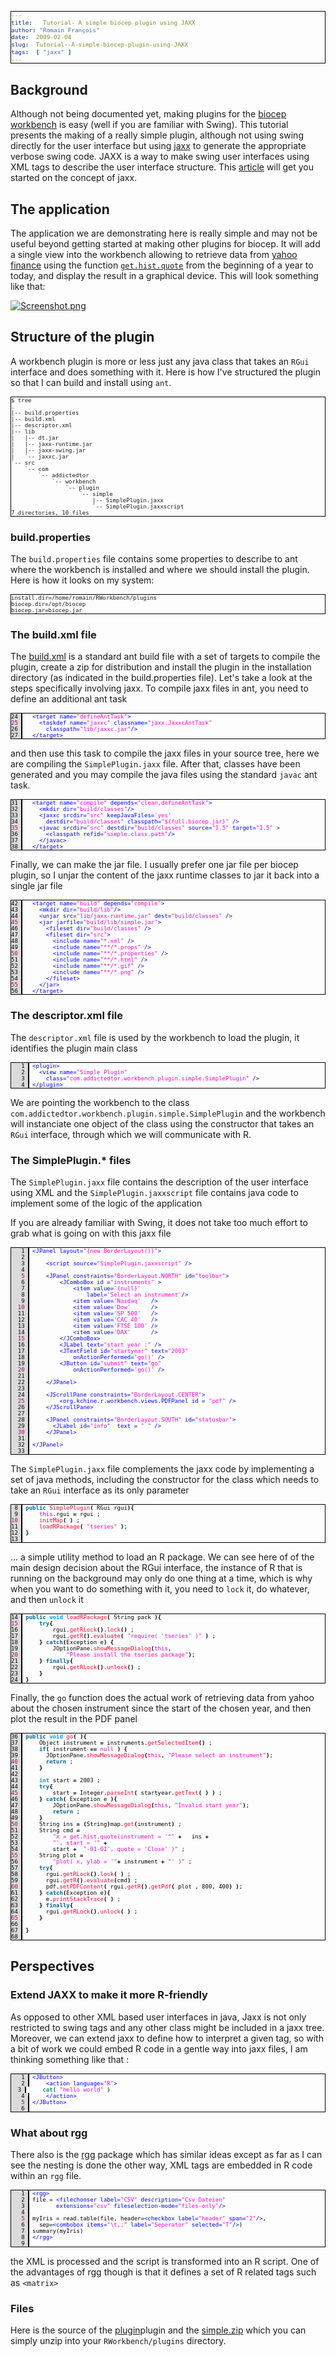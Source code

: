 ```yaml
---
title:   Tutorial- A simple biocep plugin using JAXX
author: "Romain François"
date:  2009-02-04
slug:  Tutorial--A-simple-biocep-plugin-using-JAXX
tags:  [ "jaxx" ]
---
```

<div class="post-content">
<style type="text/css">
pre{
  border: 1px solid black ;
  font-size: x-small !important ;
}
</style>
<h2>Background</h2>

<p>Although not being documented yet, making plugins for the <a href="http://biocep-distrib.r-forge.r-project.org/">biocep workbench</a> is easy (well if you are familiar with Swing). This tutorial presents the making of a really simple plugin, although not using swing directly for the user interface but using <a href="http://www.jaxxframework.org/wiki/Main_Page">jaxx</a> to generate the appropriate verbose swing code. JAXX is a way to make swing user interfaces using XML tags to describe the user interface structure. This <a href="http://today.java.net/pub/a/today/2006/03/30/introducing-jaxx.html">article</a> will get you started on the concept of jaxx. </p>

<h2>The application</h2>

<p>The application we are demonstrating here is really simple and may not be useful beyond getting started at making other plugins for biocep. It will add a single view into the workbench allowing to retrieve data from <a href="http://finance.yahoo.com/">yahoo finance</a> using the function <a href="http://finzi.psych.upenn.edu/R/library/tseries/html/get.hist.quote.html"><code>get.hist.quote</code></a> from the beginning of a year to today, and display the result in a graphical device. This will look something like that: </p>

<a href="/public/posts/workbenchplugin/Screenshot.png">
<img src="/public/posts/workbenchplugin/Screenshot_m.jpg" alt="Screenshot.png" style="margin: 0 auto; display: block;" title="Screenshot.png, fév. 2009"></a>

<h2>Structure of the plugin</h2>

<p>A workbench plugin is more or less just any java class that takes an <code>RGui</code> interface and does something with it. Here is how I've structured the plugin so that I can build and install using <code>ant</code>. 
                      
</p>
<pre>
$ tree
.
|-- build.properties
|-- build.xml
|-- descriptor.xml
|-- lib
|   |-- dt.jar
|   |-- jaxx-runtime.jar
|   |-- jaxx-swing.jar
|   `-- jaxxc.jar
`-- src
    `-- com
        `-- addictedtor
            `-- workbench
                `-- plugin
                    `-- simple
                        |-- SimplePlugin.jaxx
                        `-- SimplePlugin.jaxxscript
7 directories, 10 files
</pre>

<h3>build.properties</h3>

<p>The <code>build.properties</code> file contains some properties to describe to ant where the workbench is installed and where we should install the plugin. Here is how it looks on my system: </p>

<pre>
install.dir=/home/romain/RWorkbench/plugins
biocep.dir=/opt/biocep
biocep.jar=biocep.jar
</pre>

<h3>The build.xml file</h3>

<p>The <a href="/public/posts/workbenchplugin/build.xml">build.xml</a> 
is a standard ant build file with a set of targets to compile the plugin, 
create a zip for distribution and install the plugin in the installation directory 
(as indicated in the build.properties file). Let's take a look at the 
steps specifically involving jaxx. To compile jaxx files in ant, you need
to define an additional ant task </p>

<pre style="border: solid 1px black ; font-size:small;"><font color="#000000"><span style="background:#dbdbdb; border-right:solid 2px black; margin-right:5px; "><font color="#000000">24 </font></span>  <font color="#0000ff">&lt;</font><font color="#0000ff">target</font><font color="#0000ff"> </font><font color="#0000ff">name</font><font color="#0000ff">=</font><font color="#ff00cc">"</font><font color="#ff00cc">defineAntTask</font><font color="#ff00cc">"</font><font color="#0000ff">&gt;</font>
<span style="background:#dbdbdb; border-right:solid 2px black; margin-right:5px; "><font color="#990066">25 </font></span>    <font color="#0000ff">&lt;</font><font color="#0000ff">taskdef</font><font color="#0000ff"> </font><font color="#0000ff">name</font><font color="#0000ff">=</font><font color="#ff00cc">"</font><font color="#ff00cc">jaxxc</font><font color="#ff00cc">"</font><font color="#0000ff"> </font><font color="#0000ff">classname</font><font color="#0000ff">=</font><font color="#ff00cc">"</font><font color="#ff00cc">jaxx.JaxxcAntTask</font><font color="#ff00cc">"</font><font color="#0000ff"> </font>
<span style="background:#dbdbdb; border-right:solid 2px black; margin-right:5px; "><font color="#000000">26 </font></span><font color="#0000ff">  </font><font color="#0000ff">  </font><font color="#0000ff">  </font><font color="#0000ff">classpath</font><font color="#0000ff">=</font><font color="#ff00cc">"</font><font color="#ff00cc">lib/jaxxc.jar</font><font color="#ff00cc">"</font><font color="#0000ff">/</font><font color="#0000ff">&gt;</font>
<span style="background:#dbdbdb; border-right:solid 2px black; margin-right:5px; "><font color="#000000">27 </font></span>  <font color="#0000ff">&lt;</font><font color="#0000ff">/</font><font color="#0000ff">target</font><font color="#0000ff">&gt;</font>
</font></pre>

<p>and then use this task to compile the jaxx files in your source tree, here we are 
compiling the <code>SimplePlugin.jaxx</code> file. After that, classes 
have been generated and you may compile the java files 
using the standard <code>javac</code> ant task.</p>

<pre style="border: solid 1px black ; font-size:small;"><font color="#000000"><span style="background:#dbdbdb; border-right:solid 2px black; margin-right:5px; "><font color="#000000">31 </font></span>  <font color="#0000ff">&lt;</font><font color="#0000ff">target</font><font color="#0000ff"> </font><font color="#0000ff">name</font><font color="#0000ff">=</font><font color="#ff00cc">"</font><font color="#ff00cc">compile</font><font color="#ff00cc">"</font><font color="#0000ff"> </font><font color="#0000ff">depends</font><font color="#0000ff">=</font><font color="#ff00cc">"</font><font color="#ff00cc">clean,defineAntTask</font><font color="#ff00cc">"</font><font color="#0000ff">&gt;</font>
<span style="background:#dbdbdb; border-right:solid 2px black; margin-right:5px; "><font color="#000000">32 </font></span>    <font color="#0000ff">&lt;</font><font color="#0000ff">mkdir</font><font color="#0000ff"> </font><font color="#0000ff">dir</font><font color="#0000ff">=</font><font color="#ff00cc">"</font><font color="#ff00cc">build/classes</font><font color="#ff00cc">"</font><font color="#0000ff">/</font><font color="#0000ff">&gt;</font>
<span style="background:#dbdbdb; border-right:solid 2px black; margin-right:5px; "><font color="#000000">33 </font></span>    <font color="#0000ff">&lt;</font><font color="#0000ff">jaxxc</font><font color="#0000ff"> </font><font color="#0000ff">srcdir</font><font color="#0000ff">=</font><font color="#ff00cc">"</font><font color="#ff00cc">src</font><font color="#ff00cc">"</font><font color="#0000ff"> </font><font color="#0000ff">keepJavaFiles</font><font color="#0000ff">=</font><font color="#ff00cc">'</font><font color="#ff00cc">yes</font><font color="#ff00cc">'</font><font color="#0000ff"> </font>
<span style="background:#dbdbdb; border-right:solid 2px black; margin-right:5px; "><font color="#000000">34 </font></span><font color="#0000ff">  </font><font color="#0000ff">  </font><font color="#0000ff">  </font><font color="#0000ff">destdir</font><font color="#0000ff">=</font><font color="#ff00cc">"</font><font color="#ff00cc">build/classes</font><font color="#ff00cc">"</font><font color="#0000ff"> </font><font color="#0000ff">classpath</font><font color="#0000ff">=</font><font color="#ff00cc">"</font><font color="#ff00cc">${full.biocep.jar}</font><font color="#ff00cc">"</font><font color="#0000ff"> </font><font color="#0000ff">/</font><font color="#0000ff">&gt;</font>
<span style="background:#dbdbdb; border-right:solid 2px black; margin-right:5px; "><font color="#990066">35 </font></span>    <font color="#0000ff">&lt;</font><font color="#0000ff">javac</font><font color="#0000ff"> </font><font color="#0000ff">srcdir</font><font color="#0000ff">=</font><font color="#ff00cc">"</font><font color="#ff00cc">src</font><font color="#ff00cc">"</font><font color="#0000ff"> </font><font color="#0000ff">destdir</font><font color="#0000ff">=</font><font color="#ff00cc">"</font><font color="#ff00cc">build/classes</font><font color="#ff00cc">"</font><font color="#0000ff"> </font><font color="#0000ff">source</font><font color="#0000ff">=</font><font color="#ff00cc">"</font><font color="#ff00cc">1.5</font><font color="#ff00cc">"</font><font color="#0000ff"> </font><font color="#0000ff">target</font><font color="#0000ff">=</font><font color="#ff00cc">"</font><font color="#ff00cc">1.5</font><font color="#ff00cc">"</font><font color="#0000ff"> </font><font color="#0000ff">&gt;</font> 
<span style="background:#dbdbdb; border-right:solid 2px black; margin-right:5px; "><font color="#000000">36 </font></span>      <font color="#0000ff">&lt;</font><font color="#0000ff">classpath</font><font color="#0000ff"> </font><font color="#0000ff">refid</font><font color="#0000ff">=</font><font color="#ff00cc">"</font><font color="#ff00cc">simple.class.path</font><font color="#ff00cc">"</font><font color="#0000ff">/</font><font color="#0000ff">&gt;</font>
<span style="background:#dbdbdb; border-right:solid 2px black; margin-right:5px; "><font color="#000000">37 </font></span>    <font color="#0000ff">&lt;</font><font color="#0000ff">/</font><font color="#0000ff">javac</font><font color="#0000ff">&gt;</font>
<span style="background:#dbdbdb; border-right:solid 2px black; margin-right:5px; "><font color="#000000">38 </font></span>  <font color="#0000ff">&lt;</font><font color="#0000ff">/</font><font color="#0000ff">target</font><font color="#0000ff">&gt;</font>
</font></pre>

<p>Finally, we can make the jar file. I usually prefer 
one jar file per biocep plugin, so I unjar 
the content of the jaxx runtime classes to jar it 
back into a single jar file</p>

<pre style="border: solid 1px black ; font-size:small;"><font color="#000000"><span style="background:#dbdbdb; border-right:solid 2px black; margin-right:5px; "><font color="#000000">42 </font></span>  <font color="#0000ff">&lt;</font><font color="#0000ff">target</font><font color="#0000ff"> </font><font color="#0000ff">name</font><font color="#0000ff">=</font><font color="#ff00cc">"</font><font color="#ff00cc">build</font><font color="#ff00cc">"</font><font color="#0000ff"> </font><font color="#0000ff">depends</font><font color="#0000ff">=</font><font color="#ff00cc">"</font><font color="#ff00cc">compile</font><font color="#ff00cc">"</font><font color="#0000ff">&gt;</font>
<span style="background:#dbdbdb; border-right:solid 2px black; margin-right:5px; "><font color="#000000">43 </font></span>    <font color="#0000ff">&lt;</font><font color="#0000ff">mkdir</font><font color="#0000ff"> </font><font color="#0000ff">dir</font><font color="#0000ff">=</font><font color="#ff00cc">"</font><font color="#ff00cc">build/lib</font><font color="#ff00cc">"</font><font color="#0000ff">/</font><font color="#0000ff">&gt;</font>
<span style="background:#dbdbdb; border-right:solid 2px black; margin-right:5px; "><font color="#000000">44 </font></span>    <font color="#0000ff">&lt;</font><font color="#0000ff">unjar</font><font color="#0000ff"> </font><font color="#0000ff">src</font><font color="#0000ff">=</font><font color="#ff00cc">"</font><font color="#ff00cc">lib/jaxx-runtime.jar</font><font color="#ff00cc">"</font><font color="#0000ff"> </font><font color="#0000ff">dest</font><font color="#0000ff">=</font><font color="#ff00cc">"</font><font color="#ff00cc">build/classes</font><font color="#ff00cc">"</font><font color="#0000ff"> </font><font color="#0000ff">/</font><font color="#0000ff">&gt;</font>
<span style="background:#dbdbdb; border-right:solid 2px black; margin-right:5px; "><font color="#990066">45 </font></span>    <font color="#0000ff">&lt;</font><font color="#0000ff">jar</font><font color="#0000ff"> </font><font color="#0000ff">jarfile</font><font color="#0000ff">=</font><font color="#ff00cc">"</font><font color="#ff00cc">build/lib/simple.jar</font><font color="#ff00cc">"</font><font color="#0000ff">&gt;</font>
<span style="background:#dbdbdb; border-right:solid 2px black; margin-right:5px; "><font color="#000000">46 </font></span>      <font color="#0000ff">&lt;</font><font color="#0000ff">fileset</font><font color="#0000ff"> </font><font color="#0000ff">dir</font><font color="#0000ff">=</font><font color="#ff00cc">"</font><font color="#ff00cc">build/classes</font><font color="#ff00cc">"</font><font color="#0000ff"> </font><font color="#0000ff">/</font><font color="#0000ff">&gt;</font>
<span style="background:#dbdbdb; border-right:solid 2px black; margin-right:5px; "><font color="#000000">47 </font></span>      <font color="#0000ff">&lt;</font><font color="#0000ff">fileset</font><font color="#0000ff"> </font><font color="#0000ff">dir</font><font color="#0000ff">=</font><font color="#ff00cc">"</font><font color="#ff00cc">src</font><font color="#ff00cc">"</font><font color="#0000ff">&gt;</font>
<span style="background:#dbdbdb; border-right:solid 2px black; margin-right:5px; "><font color="#000000">48 </font></span>        <font color="#0000ff">&lt;</font><font color="#0000ff">include</font><font color="#0000ff"> </font><font color="#0000ff">name</font><font color="#0000ff">=</font><font color="#ff00cc">"</font><font color="#ff00cc">*.xml</font><font color="#ff00cc">"</font><font color="#0000ff"> </font><font color="#0000ff">/</font><font color="#0000ff">&gt;</font>
<span style="background:#dbdbdb; border-right:solid 2px black; margin-right:5px; "><font color="#000000">49 </font></span>        <font color="#0000ff">&lt;</font><font color="#0000ff">include</font><font color="#0000ff"> </font><font color="#0000ff">name</font><font color="#0000ff">=</font><font color="#ff00cc">"</font><font color="#ff00cc">**/*.props</font><font color="#ff00cc">"</font><font color="#0000ff"> </font><font color="#0000ff">/</font><font color="#0000ff">&gt;</font>
<span style="background:#dbdbdb; border-right:solid 2px black; margin-right:5px; "><font color="#990066">50 </font></span>        <font color="#0000ff">&lt;</font><font color="#0000ff">include</font><font color="#0000ff"> </font><font color="#0000ff">name</font><font color="#0000ff">=</font><font color="#ff00cc">"</font><font color="#ff00cc">**/*.properties</font><font color="#ff00cc">"</font><font color="#0000ff"> </font><font color="#0000ff">/</font><font color="#0000ff">&gt;</font>
<span style="background:#dbdbdb; border-right:solid 2px black; margin-right:5px; "><font color="#000000">51 </font></span>        <font color="#0000ff">&lt;</font><font color="#0000ff">include</font><font color="#0000ff"> </font><font color="#0000ff">name</font><font color="#0000ff">=</font><font color="#ff00cc">"</font><font color="#ff00cc">**/*.html</font><font color="#ff00cc">"</font><font color="#0000ff"> </font><font color="#0000ff">/</font><font color="#0000ff">&gt;</font>
<span style="background:#dbdbdb; border-right:solid 2px black; margin-right:5px; "><font color="#000000">52 </font></span>        <font color="#0000ff">&lt;</font><font color="#0000ff">include</font><font color="#0000ff"> </font><font color="#0000ff">name</font><font color="#0000ff">=</font><font color="#ff00cc">"</font><font color="#ff00cc">**/*.gif</font><font color="#ff00cc">"</font><font color="#0000ff"> </font><font color="#0000ff">/</font><font color="#0000ff">&gt;</font>
<span style="background:#dbdbdb; border-right:solid 2px black; margin-right:5px; "><font color="#000000">53 </font></span>        <font color="#0000ff">&lt;</font><font color="#0000ff">include</font><font color="#0000ff"> </font><font color="#0000ff">name</font><font color="#0000ff">=</font><font color="#ff00cc">"</font><font color="#ff00cc">**/*.png</font><font color="#ff00cc">"</font><font color="#0000ff"> </font><font color="#0000ff">/</font><font color="#0000ff">&gt;</font>
<span style="background:#dbdbdb; border-right:solid 2px black; margin-right:5px; "><font color="#000000">54 </font></span>      <font color="#0000ff">&lt;</font><font color="#0000ff">/</font><font color="#0000ff">fileset</font><font color="#0000ff">&gt;</font>
<span style="background:#dbdbdb; border-right:solid 2px black; margin-right:5px; "><font color="#990066">55 </font></span>    <font color="#0000ff">&lt;</font><font color="#0000ff">/</font><font color="#0000ff">jar</font><font color="#0000ff">&gt;</font>  
<span style="background:#dbdbdb; border-right:solid 2px black; margin-right:5px; "><font color="#000000">56 </font></span>  <font color="#0000ff">&lt;</font><font color="#0000ff">/</font><font color="#0000ff">target</font><font color="#0000ff">&gt;</font>
</font></pre>

<h3>The descriptor.xml file</h3>

<p>The <code>descriptor.xml</code> file is used by the 
workbench to load the plugin, it identifies the 
plugin main class</p>

<pre style="border: solid 1px black ; font-size:small;"><font color="#000000"><span style="background:#dbdbdb; border-right:solid 2px black; margin-right:5px; "><font color="#000000">   1 </font></span><font color="#0000ff">&lt;</font><font color="#0000ff">plugin</font><font color="#0000ff">&gt;</font>  
<span style="background:#dbdbdb; border-right:solid 2px black; margin-right:5px; "><font color="#000000">   2 </font></span>  <font color="#0000ff">&lt;</font><font color="#0000ff">view</font><font color="#0000ff"> </font><font color="#0000ff">name</font><font color="#0000ff">=</font><font color="#ff00cc">"</font><font color="#ff00cc">Simple</font><font color="#ff00cc"> </font><font color="#ff00cc">Plugin</font><font color="#ff00cc">"</font><font color="#0000ff"> </font>
<span style="background:#dbdbdb; border-right:solid 2px black; margin-right:5px; "><font color="#000000">   3 </font></span><font color="#0000ff">  </font><font color="#0000ff">  </font><font color="#0000ff">class</font><font color="#0000ff">=</font><font color="#ff00cc">"</font><font color="#ff00cc">com.addictedtor.workbench.plugin.simple.SimplePlugin</font><font color="#ff00cc">"</font><font color="#0000ff"> </font><font color="#0000ff">/</font><font color="#0000ff">&gt;</font>
<span style="background:#dbdbdb; border-right:solid 2px black; margin-right:5px; "><font color="#000000">   4 </font></span><font color="#0000ff">&lt;</font><font color="#0000ff">/</font><font color="#0000ff">plugin</font><font color="#0000ff">&gt;</font>
</font></pre>

<p>We are pointing the workbench to the class <code>com.addictedtor.workbench.plugin.simple.SimplePlugin</code>
and the workbench will instanciate one object of the 
class using the constructor that takes an <code>RGui</code>
interface, through which we will communicate with R.</p>

<h3>The SimplePlugin.* files</h3>

<p>The <code>SimplePlugin.jaxx</code> file contains the description
of the user interface using XML and the <code>SimplePlugin.jaxxscript</code> 
file contains java code to implement some of the logic of 
the application</p>

<p>If you are already familiar with Swing, it does not 
take too much effort to grab what is going on with this jaxx file</p>

<pre style="border: solid 1px black ; font-size:small;"><font color="#000000"><span style="background:#dbdbdb; border-right:solid 2px black; margin-right:5px; "><font color="#000000">   1 </font></span><font color="#0000ff">&lt;</font><font color="#0000ff">JPanel</font><font color="#0000ff"> </font><font color="#0000ff">layout</font><font color="#0000ff">=</font><font color="#ff00cc">"</font><font color="#ff00cc">{new</font><font color="#ff00cc"> </font><font color="#ff00cc">BorderLayout()}</font><font color="#ff00cc">"</font><font color="#0000ff">&gt;</font>
<span style="background:#dbdbdb; border-right:solid 2px black; margin-right:5px; "><font color="#000000">   2 </font></span>    
<span style="background:#dbdbdb; border-right:solid 2px black; margin-right:5px; "><font color="#000000">   3 </font></span>    <font color="#0000ff">&lt;</font><font color="#0000ff">script</font><font color="#0000ff"> </font><font color="#0000ff">source</font><font color="#0000ff">=</font><font color="#ff00cc">"</font><font color="#ff00cc">SimplePlugin.jaxxscript</font><font color="#ff00cc">"</font><font color="#0000ff"> </font><font color="#0000ff">/</font><font color="#0000ff">&gt;</font>
<span style="background:#dbdbdb; border-right:solid 2px black; margin-right:5px; "><font color="#000000">   4 </font></span>    
<span style="background:#dbdbdb; border-right:solid 2px black; margin-right:5px; "><font color="#990066">   5 </font></span>    <font color="#0000ff">&lt;</font><font color="#0000ff">JPanel</font><font color="#0000ff"> </font><font color="#0000ff">constraints</font><font color="#0000ff">=</font><font color="#ff00cc">"</font><font color="#ff00cc">BorderLayout.NORTH</font><font color="#ff00cc">"</font><font color="#0000ff"> </font><font color="#0000ff">id</font><font color="#0000ff">=</font><font color="#ff00cc">"</font><font color="#ff00cc">toolbar</font><font color="#ff00cc">"</font><font color="#0000ff">&gt;</font>
<span style="background:#dbdbdb; border-right:solid 2px black; margin-right:5px; "><font color="#000000">   6 </font></span>        <font color="#0000ff">&lt;</font><font color="#0000ff">JComboBox</font><font color="#0000ff"> </font><font color="#0000ff">id</font><font color="#0000ff"> </font><font color="#0000ff">=</font><font color="#ff00cc">"</font><font color="#ff00cc">instruments</font><font color="#ff00cc">"</font><font color="#0000ff"> </font><font color="#0000ff">&gt;</font>
<span style="background:#dbdbdb; border-right:solid 2px black; margin-right:5px; "><font color="#000000">   7 </font></span>            <font color="#0000ff">&lt;</font><font color="#0000ff">item</font><font color="#0000ff"> </font><font color="#0000ff">value</font><font color="#0000ff">=</font><font color="#ff00cc">'</font><font color="#ff00cc">{null}</font><font color="#ff00cc">'</font><font color="#0000ff"> </font>
<span style="background:#dbdbdb; border-right:solid 2px black; margin-right:5px; "><font color="#000000">   8 </font></span><font color="#0000ff">    </font><font color="#0000ff">    </font><font color="#0000ff">    </font><font color="#0000ff">    </font><font color="#0000ff">label</font><font color="#0000ff">=</font><font color="#ff00cc">'</font><font color="#ff00cc">Select</font><font color="#ff00cc"> </font><font color="#ff00cc">an</font><font color="#ff00cc"> </font><font color="#ff00cc">instrument</font><font color="#ff00cc">'</font><font color="#0000ff">/</font><font color="#0000ff">&gt;</font>
<span style="background:#dbdbdb; border-right:solid 2px black; margin-right:5px; "><font color="#000000">   9 </font></span>            <font color="#0000ff">&lt;</font><font color="#0000ff">item</font><font color="#0000ff"> </font><font color="#0000ff">value</font><font color="#0000ff">=</font><font color="#ff00cc">'</font><font color="#ff00cc">Nasdaq</font><font color="#ff00cc">'</font><font color="#0000ff"> </font><font color="#0000ff"> </font><font color="#0000ff"> </font><font color="#0000ff">/</font><font color="#0000ff">&gt;</font>
<span style="background:#dbdbdb; border-right:solid 2px black; margin-right:5px; "><font color="#990066">  10 </font></span>            <font color="#0000ff">&lt;</font><font color="#0000ff">item</font><font color="#0000ff"> </font><font color="#0000ff">value</font><font color="#0000ff">=</font><font color="#ff00cc">'</font><font color="#ff00cc">Dow</font><font color="#ff00cc">'</font><font color="#0000ff"> </font><font color="#0000ff"> </font><font color="#0000ff"> </font><font color="#0000ff"> </font><font color="#0000ff"> </font><font color="#0000ff"> </font><font color="#0000ff">/</font><font color="#0000ff">&gt;</font>
<span style="background:#dbdbdb; border-right:solid 2px black; margin-right:5px; "><font color="#000000">  11 </font></span>            <font color="#0000ff">&lt;</font><font color="#0000ff">item</font><font color="#0000ff"> </font><font color="#0000ff">value</font><font color="#0000ff">=</font><font color="#ff00cc">'</font><font color="#ff00cc">SP</font><font color="#ff00cc"> </font><font color="#ff00cc">500</font><font color="#ff00cc">'</font><font color="#0000ff"> </font><font color="#0000ff"> </font><font color="#0000ff"> </font><font color="#0000ff">/</font><font color="#0000ff">&gt;</font>
<span style="background:#dbdbdb; border-right:solid 2px black; margin-right:5px; "><font color="#000000">  12 </font></span>            <font color="#0000ff">&lt;</font><font color="#0000ff">item</font><font color="#0000ff"> </font><font color="#0000ff">value</font><font color="#0000ff">=</font><font color="#ff00cc">'</font><font color="#ff00cc">CAC</font><font color="#ff00cc"> </font><font color="#ff00cc">40</font><font color="#ff00cc">'</font><font color="#0000ff"> </font><font color="#0000ff"> </font><font color="#0000ff"> </font><font color="#0000ff">/</font><font color="#0000ff">&gt;</font>
<span style="background:#dbdbdb; border-right:solid 2px black; margin-right:5px; "><font color="#000000">  13 </font></span>            <font color="#0000ff">&lt;</font><font color="#0000ff">item</font><font color="#0000ff"> </font><font color="#0000ff">value</font><font color="#0000ff">=</font><font color="#ff00cc">'</font><font color="#ff00cc">FTSE</font><font color="#ff00cc"> </font><font color="#ff00cc">100</font><font color="#ff00cc">'</font><font color="#0000ff"> </font><font color="#0000ff">/</font><font color="#0000ff">&gt;</font>
<span style="background:#dbdbdb; border-right:solid 2px black; margin-right:5px; "><font color="#000000">  14 </font></span>            <font color="#0000ff">&lt;</font><font color="#0000ff">item</font><font color="#0000ff"> </font><font color="#0000ff">value</font><font color="#0000ff">=</font><font color="#ff00cc">'</font><font color="#ff00cc">DAX</font><font color="#ff00cc">'</font><font color="#0000ff"> </font><font color="#0000ff"> </font><font color="#0000ff"> </font><font color="#0000ff"> </font><font color="#0000ff"> </font><font color="#0000ff"> </font><font color="#0000ff">/</font><font color="#0000ff">&gt;</font>
<span style="background:#dbdbdb; border-right:solid 2px black; margin-right:5px; "><font color="#990066">  15 </font></span>        <font color="#0000ff">&lt;</font><font color="#0000ff">/</font><font color="#0000ff">JComboBox</font><font color="#0000ff">&gt;</font>
<span style="background:#dbdbdb; border-right:solid 2px black; margin-right:5px; "><font color="#000000">  16 </font></span>        <font color="#0000ff">&lt;</font><font color="#0000ff">JLabel</font><font color="#0000ff"> </font><font color="#0000ff">text</font><font color="#0000ff">=</font><font color="#ff00cc">"</font><font color="#ff00cc">start</font><font color="#ff00cc"> </font><font color="#ff00cc">year</font><font color="#ff00cc"> </font><font color="#ff00cc">:</font><font color="#ff00cc">"</font><font color="#0000ff"> </font><font color="#0000ff">/</font><font color="#0000ff">&gt;</font>
<span style="background:#dbdbdb; border-right:solid 2px black; margin-right:5px; "><font color="#000000">  17 </font></span>        <font color="#0000ff">&lt;</font><font color="#0000ff">JTextField</font><font color="#0000ff"> </font><font color="#0000ff">id</font><font color="#0000ff">=</font><font color="#ff00cc">"</font><font color="#ff00cc">startyear</font><font color="#ff00cc">"</font><font color="#0000ff"> </font><font color="#0000ff">text</font><font color="#0000ff">=</font><font color="#ff00cc">"</font><font color="#ff00cc">2003</font><font color="#ff00cc">"</font><font color="#0000ff"> </font>
<span style="background:#dbdbdb; border-right:solid 2px black; margin-right:5px; "><font color="#000000">  18 </font></span><font color="#0000ff">    </font><font color="#0000ff">    </font><font color="#0000ff">    </font><font color="#0000ff">onActionPerformed</font><font color="#0000ff">=</font><font color="#ff00cc">'</font><font color="#ff00cc">go()</font><font color="#ff00cc">'</font><font color="#0000ff"> </font><font color="#0000ff">/</font><font color="#0000ff">&gt;</font>
<span style="background:#dbdbdb; border-right:solid 2px black; margin-right:5px; "><font color="#000000">  19 </font></span>        <font color="#0000ff">&lt;</font><font color="#0000ff">JButton</font><font color="#0000ff"> </font><font color="#0000ff">id</font><font color="#0000ff">=</font><font color="#ff00cc">"</font><font color="#ff00cc">submit</font><font color="#ff00cc">"</font><font color="#0000ff"> </font><font color="#0000ff">text</font><font color="#0000ff">=</font><font color="#ff00cc">"</font><font color="#ff00cc">go</font><font color="#ff00cc">"</font><font color="#0000ff"> </font>
<span style="background:#dbdbdb; border-right:solid 2px black; margin-right:5px; "><font color="#990066">  20 </font></span><font color="#0000ff">    </font><font color="#0000ff">    </font><font color="#0000ff">    </font><font color="#0000ff">onActionPerformed</font><font color="#0000ff">=</font><font color="#ff00cc">'</font><font color="#ff00cc">go()</font><font color="#ff00cc">'</font><font color="#0000ff"> </font><font color="#0000ff">/</font><font color="#0000ff">&gt;</font>
<span style="background:#dbdbdb; border-right:solid 2px black; margin-right:5px; "><font color="#000000">  21 </font></span>        
<span style="background:#dbdbdb; border-right:solid 2px black; margin-right:5px; "><font color="#000000">  22 </font></span>    <font color="#0000ff">&lt;</font><font color="#0000ff">/</font><font color="#0000ff">JPanel</font><font color="#0000ff">&gt;</font>
<span style="background:#dbdbdb; border-right:solid 2px black; margin-right:5px; "><font color="#000000">  23 </font></span>    
<span style="background:#dbdbdb; border-right:solid 2px black; margin-right:5px; "><font color="#000000">  24 </font></span>    <font color="#0000ff">&lt;</font><font color="#0000ff">JScrollPane</font><font color="#0000ff"> </font><font color="#0000ff">constraints</font><font color="#0000ff">=</font><font color="#ff00cc">"</font><font color="#ff00cc">BorderLayout.CENTER</font><font color="#ff00cc">"</font><font color="#0000ff">&gt;</font>
<span style="background:#dbdbdb; border-right:solid 2px black; margin-right:5px; "><font color="#990066">  25 </font></span>        <font color="#0000ff">&lt;</font><font color="#0000ff">org</font><font color="#0000ff">.</font><font color="#0000ff">kchine</font><font color="#0000ff">.</font><font color="#0000ff">r</font><font color="#0000ff">.</font><font color="#0000ff">workbench</font><font color="#0000ff">.</font><font color="#0000ff">views</font><font color="#0000ff">.</font><font color="#0000ff">PDFPanel</font><font color="#0000ff"> </font><font color="#0000ff">id</font><font color="#0000ff"> </font><font color="#0000ff">=</font><font color="#0000ff"> </font><font color="#ff00cc">"</font><font color="#ff00cc">pdf</font><font color="#ff00cc">"</font><font color="#0000ff"> </font><font color="#0000ff">/</font><font color="#0000ff">&gt;</font>
<span style="background:#dbdbdb; border-right:solid 2px black; margin-right:5px; "><font color="#000000">  26 </font></span>    <font color="#0000ff">&lt;</font><font color="#0000ff">/</font><font color="#0000ff">JScrollPane</font><font color="#0000ff">&gt;</font>
<span style="background:#dbdbdb; border-right:solid 2px black; margin-right:5px; "><font color="#000000">  27 </font></span>    
<span style="background:#dbdbdb; border-right:solid 2px black; margin-right:5px; "><font color="#000000">  28 </font></span>    <font color="#0000ff">&lt;</font><font color="#0000ff">JPanel</font><font color="#0000ff"> </font><font color="#0000ff">constraints</font><font color="#0000ff">=</font><font color="#ff00cc">"</font><font color="#ff00cc">BorderLayout.SOUTH</font><font color="#ff00cc">"</font><font color="#0000ff"> </font><font color="#0000ff">id</font><font color="#0000ff">=</font><font color="#ff00cc">"</font><font color="#ff00cc">statusbar</font><font color="#ff00cc">"</font><font color="#0000ff">&gt;</font>
<span style="background:#dbdbdb; border-right:solid 2px black; margin-right:5px; "><font color="#000000">  29 </font></span>      <font color="#0000ff">&lt;</font><font color="#0000ff">JLabel</font><font color="#0000ff"> </font><font color="#0000ff">id</font><font color="#0000ff">=</font><font color="#ff00cc">"</font><font color="#ff00cc">info</font><font color="#ff00cc">"</font><font color="#0000ff"> </font><font color="#0000ff"> </font><font color="#0000ff">text</font><font color="#0000ff"> </font><font color="#0000ff">=</font><font color="#0000ff"> </font><font color="#ff00cc">"</font><font color="#ff00cc"> </font><font color="#ff00cc">"</font><font color="#0000ff"> </font><font color="#0000ff">/</font><font color="#0000ff">&gt;</font>
<span style="background:#dbdbdb; border-right:solid 2px black; margin-right:5px; "><font color="#990066">  30 </font></span>    <font color="#0000ff">&lt;</font><font color="#0000ff">/</font><font color="#0000ff">JPanel</font><font color="#0000ff">&gt;</font>
<span style="background:#dbdbdb; border-right:solid 2px black; margin-right:5px; "><font color="#000000">  31 </font></span>    
<span style="background:#dbdbdb; border-right:solid 2px black; margin-right:5px; "><font color="#000000">  32 </font></span><font color="#0000ff">&lt;</font><font color="#0000ff">/</font><font color="#0000ff">JPanel</font><font color="#0000ff">&gt;</font>
<span style="background:#dbdbdb; border-right:solid 2px black; margin-right:5px; "><font color="#000000">  33 </font></span>
</font></pre>

<p>The <code>SimplePlugin.jaxx</code> file complements the jaxx code 
by implementing a set of java methods, including the constructor
for the class which needs to take an <code>RGui</code> interface
as its only parameter</p>
     
<pre style="border: solid 1px black ; font-size:small;"><font color="#000000"><span style="background:#dbdbdb; border-right:solid 2px black; margin-right:5px; "><font color="#000000"> 8 </font></span><font color="#006699"><strong>public</strong></font> <font color="#ff0033">SimplePlugin</font><font color="#000000"><strong>(</strong></font> RGui rgui<font color="#000000"><strong>)</strong></font><font color="#000000"><strong>{</strong></font>
<span style="background:#dbdbdb; border-right:solid 2px black; margin-right:5px; "><font color="#000000"> 9 </font></span>    <font color="#cc00cc">this</font>.rgui <font color="#000000"><strong>=</strong></font> rgui ;
<span style="background:#dbdbdb; border-right:solid 2px black; margin-right:5px; "><font color="#990066">10 </font></span>    <font color="#ff0033">initMap</font><font color="#000000"><strong>(</strong></font> <font color="#000000"><strong>)</strong></font> ;
<span style="background:#dbdbdb; border-right:solid 2px black; margin-right:5px; "><font color="#000000">11 </font></span>    <font color="#ff0033">loadRPackage</font><font color="#000000"><strong>(</strong></font> <font color="#ff00cc">"</font><font color="#ff00cc">tseries</font><font color="#ff00cc">"</font> <font color="#000000"><strong>)</strong></font>; 
<span style="background:#dbdbdb; border-right:solid 2px black; margin-right:5px; "><font color="#000000">12 </font></span><font color="#000000"><strong>}</strong></font>
<span style="background:#dbdbdb; border-right:solid 2px black; margin-right:5px; "><font color="#000000">13 </font></span>
</font></pre>

<p>... a simple utility method to load an R package. We can see 
here of of the main design decision about the RGui interface, the instance
of R that is running on the background may only do one 
thing at a time, which is why when you want to do something with it, you
need to <code>lock</code> it, do whatever, and then <code>unlock</code> it</p>

<pre style="border: solid 1px black ; font-size:small;"><font color="#000000"><span style="background:#dbdbdb; border-right:solid 2px black; margin-right:5px; "><font color="#000000">14 </font></span><font color="#006699"><strong>public</strong></font> <font color="#0099ff"><strong>void</strong></font> <font color="#ff0033">loadRPackage</font><font color="#000000"><strong>(</strong></font> String pack <font color="#000000"><strong>)</strong></font><font color="#000000"><strong>{</strong></font>
<span style="background:#dbdbdb; border-right:solid 2px black; margin-right:5px; "><font color="#990066">15 </font></span>    <font color="#006699"><strong>try</strong></font><font color="#000000"><strong>{</strong></font>
<span style="background:#dbdbdb; border-right:solid 2px black; margin-right:5px; "><font color="#000000">16 </font></span>        rgui.<font color="#ff0033">getRLock</font><font color="#000000"><strong>(</strong></font><font color="#000000"><strong>)</strong></font>.<font color="#ff0033">lock</font><font color="#000000"><strong>(</strong></font><font color="#000000"><strong>)</strong></font> ;
<span style="background:#dbdbdb; border-right:solid 2px black; margin-right:5px; "><font color="#000000">17 </font></span>        rgui.<font color="#ff0033">getR</font><font color="#000000"><strong>(</strong></font><font color="#000000"><strong>)</strong></font>.<font color="#ff0033">evaluate</font><font color="#000000"><strong>(</strong></font> <font color="#ff00cc">"</font><font color="#ff00cc">require(</font><font color="#ff00cc"> </font><font color="#ff00cc">'tseries'</font><font color="#ff00cc"> </font><font color="#ff00cc">)</font><font color="#ff00cc">"</font> <font color="#000000"><strong>)</strong></font> ;
<span style="background:#dbdbdb; border-right:solid 2px black; margin-right:5px; "><font color="#000000">18 </font></span>    <font color="#000000"><strong>}</strong></font> <font color="#006699"><strong>catch</strong></font><font color="#000000"><strong>(</strong></font>Exception e<font color="#000000"><strong>)</strong></font> <font color="#000000"><strong>{</strong></font>
<span style="background:#dbdbdb; border-right:solid 2px black; margin-right:5px; "><font color="#000000">19 </font></span>        JOptionPane.<font color="#ff0033">showMessageDialog</font><font color="#000000"><strong>(</strong></font><font color="#cc00cc">this</font>, 
<span style="background:#dbdbdb; border-right:solid 2px black; margin-right:5px; "><font color="#990066">20 </font></span>            <font color="#ff00cc">"</font><font color="#ff00cc">Please</font><font color="#ff00cc"> </font><font color="#ff00cc">install</font><font color="#ff00cc"> </font><font color="#ff00cc">the</font><font color="#ff00cc"> </font><font color="#ff00cc">tseries</font><font color="#ff00cc"> </font><font color="#ff00cc">package</font><font color="#ff00cc">"</font><font color="#000000"><strong>)</strong></font>;
<span style="background:#dbdbdb; border-right:solid 2px black; margin-right:5px; "><font color="#000000">21 </font></span>    <font color="#000000"><strong>}</strong></font> <font color="#006699"><strong>finally</strong></font><font color="#000000"><strong>{</strong></font>
<span style="background:#dbdbdb; border-right:solid 2px black; margin-right:5px; "><font color="#000000">22 </font></span>        rgui.<font color="#ff0033">getRLock</font><font color="#000000"><strong>(</strong></font><font color="#000000"><strong>)</strong></font>.<font color="#ff0033">unlock</font><font color="#000000"><strong>(</strong></font><font color="#000000"><strong>)</strong></font> ;
<span style="background:#dbdbdb; border-right:solid 2px black; margin-right:5px; "><font color="#000000">23 </font></span>    <font color="#000000"><strong>}</strong></font>
<span style="background:#dbdbdb; border-right:solid 2px black; margin-right:5px; "><font color="#000000">24 </font></span><font color="#000000"><strong>}</strong></font>
</font></pre>

<p>Finally, the <code>go</code> function does the actual work of 
retrieving data from yahoo about the chosen instrument since the 
start of the chosen year, and then plot the result in the PDF panel</p>

<pre style="border: solid 1px black ; font-size:small;"><font color="#000000"><span style="background:#dbdbdb; border-right:solid 2px black; margin-right:5px; "><font color="#000000">36 </font></span><font color="#006699"><strong>public</strong></font> <font color="#0099ff"><strong>void</strong></font> <font color="#ff0033">go</font><font color="#000000"><strong>(</strong></font> <font color="#000000"><strong>)</strong></font><font color="#000000"><strong>{</strong></font>
<span style="background:#dbdbdb; border-right:solid 2px black; margin-right:5px; "><font color="#000000">37 </font></span>    Object instrument <font color="#000000"><strong>=</strong></font> instruments.<font color="#ff0033">getSelectedItem</font><font color="#000000"><strong>(</strong></font><font color="#000000"><strong>)</strong></font> ;
<span style="background:#dbdbdb; border-right:solid 2px black; margin-right:5px; "><font color="#000000">38 </font></span>    <font color="#006699"><strong>if</strong></font><font color="#000000"><strong>(</strong></font> instrument <font color="#000000"><strong>=</strong></font><font color="#000000"><strong>=</strong></font> <font color="#cc00cc">null</font> <font color="#000000"><strong>)</strong></font> <font color="#000000"><strong>{</strong></font>
<span style="background:#dbdbdb; border-right:solid 2px black; margin-right:5px; "><font color="#000000">39 </font></span>      JOptionPane.<font color="#ff0033">showMessageDialog</font><font color="#000000"><strong>(</strong></font><font color="#cc00cc">this</font>, <font color="#ff00cc">"</font><font color="#ff00cc">Please</font><font color="#ff00cc"> </font><font color="#ff00cc">select</font><font color="#ff00cc"> </font><font color="#ff00cc">an</font><font color="#ff00cc"> </font><font color="#ff00cc">instrument</font><font color="#ff00cc">"</font><font color="#000000"><strong>)</strong></font>;
<span style="background:#dbdbdb; border-right:solid 2px black; margin-right:5px; "><font color="#990066">40 </font></span>      <font color="#006699"><strong>return</strong></font> ;
<span style="background:#dbdbdb; border-right:solid 2px black; margin-right:5px; "><font color="#000000">41 </font></span>    <font color="#000000"><strong>}</strong></font>
<span style="background:#dbdbdb; border-right:solid 2px black; margin-right:5px; "><font color="#000000">42 </font></span>  
<span style="background:#dbdbdb; border-right:solid 2px black; margin-right:5px; "><font color="#000000">43 </font></span>    <font color="#0099ff"><strong>int</strong></font> start <font color="#000000"><strong>=</strong></font> 2003 ; 
<span style="background:#dbdbdb; border-right:solid 2px black; margin-right:5px; "><font color="#000000">44 </font></span>    <font color="#006699"><strong>try</strong></font><font color="#000000"><strong>{</strong></font> 
<span style="background:#dbdbdb; border-right:solid 2px black; margin-right:5px; "><font color="#990066">45 </font></span>        start <font color="#000000"><strong>=</strong></font> Integer.<font color="#ff0033">parseInt</font><font color="#000000"><strong>(</strong></font> startyear.<font color="#ff0033">getText</font><font color="#000000"><strong>(</strong></font> <font color="#000000"><strong>)</strong></font> <font color="#000000"><strong>)</strong></font> ;
<span style="background:#dbdbdb; border-right:solid 2px black; margin-right:5px; "><font color="#000000">46 </font></span>    <font color="#000000"><strong>}</strong></font> <font color="#006699"><strong>catch</strong></font><font color="#000000"><strong>(</strong></font> Exception e <font color="#000000"><strong>)</strong></font><font color="#000000"><strong>{</strong></font>
<span style="background:#dbdbdb; border-right:solid 2px black; margin-right:5px; "><font color="#000000">47 </font></span>        JOptionPane.<font color="#ff0033">showMessageDialog</font><font color="#000000"><strong>(</strong></font><font color="#cc00cc">this</font>, <font color="#ff00cc">"</font><font color="#ff00cc">Invalid</font><font color="#ff00cc"> </font><font color="#ff00cc">start</font><font color="#ff00cc"> </font><font color="#ff00cc">year</font><font color="#ff00cc">"</font><font color="#000000"><strong>)</strong></font>;
<span style="background:#dbdbdb; border-right:solid 2px black; margin-right:5px; "><font color="#000000">48 </font></span>        <font color="#006699"><strong>return</strong></font> ;
<span style="background:#dbdbdb; border-right:solid 2px black; margin-right:5px; "><font color="#000000">49 </font></span>    <font color="#000000"><strong>}</strong></font>
<span style="background:#dbdbdb; border-right:solid 2px black; margin-right:5px; "><font color="#990066">50 </font></span>    String ins <font color="#000000"><strong>=</strong></font> <font color="#000000"><strong>(</strong></font>String<font color="#000000"><strong>)</strong></font>map.<font color="#ff0033">get</font><font color="#000000"><strong>(</strong></font>instrument<font color="#000000"><strong>)</strong></font> ; 
<span style="background:#dbdbdb; border-right:solid 2px black; margin-right:5px; "><font color="#000000">51 </font></span>    String cmd <font color="#000000"><strong>=</strong></font> 
<span style="background:#dbdbdb; border-right:solid 2px black; margin-right:5px; "><font color="#000000">52 </font></span>        <font color="#ff00cc">"</font><font color="#ff00cc">x</font><font color="#ff00cc"> </font><font color="#ff00cc">=</font><font color="#ff00cc"> </font><font color="#ff00cc">get.hist.quote(instrument</font><font color="#ff00cc"> </font><font color="#ff00cc">=</font><font color="#ff00cc"> </font><font color="#ff00cc">'^</font><font color="#ff00cc">"</font> <font color="#000000"><strong>+</strong></font>   ins <font color="#000000"><strong>+</strong></font>
<span style="background:#dbdbdb; border-right:solid 2px black; margin-right:5px; "><font color="#000000">53 </font></span>        <font color="#ff00cc">"</font><font color="#ff00cc">',</font><font color="#ff00cc"> </font><font color="#ff00cc">start</font><font color="#ff00cc"> </font><font color="#ff00cc">=</font><font color="#ff00cc"> </font><font color="#ff00cc">'</font><font color="#ff00cc">"</font> <font color="#000000"><strong>+</strong></font>  
<span style="background:#dbdbdb; border-right:solid 2px black; margin-right:5px; "><font color="#000000">54 </font></span>        start <font color="#000000"><strong>+</strong></font>  <font color="#ff00cc">"</font><font color="#ff00cc">-01-01',</font><font color="#ff00cc"> </font><font color="#ff00cc">quote</font><font color="#ff00cc"> </font><font color="#ff00cc">=</font><font color="#ff00cc"> </font><font color="#ff00cc">'Close'</font><font color="#ff00cc"> </font><font color="#ff00cc">)</font><font color="#ff00cc">"</font> ;
<span style="background:#dbdbdb; border-right:solid 2px black; margin-right:5px; "><font color="#990066">55 </font></span>    String plot <font color="#000000"><strong>=</strong></font> 
<span style="background:#dbdbdb; border-right:solid 2px black; margin-right:5px; "><font color="#000000">56 </font></span>        <font color="#ff00cc">"</font><font color="#ff00cc">plot(</font><font color="#ff00cc"> </font><font color="#ff00cc">x,</font><font color="#ff00cc"> </font><font color="#ff00cc">ylab</font><font color="#ff00cc"> </font><font color="#ff00cc">=</font><font color="#ff00cc"> </font><font color="#ff00cc">'</font><font color="#ff00cc">"</font><font color="#000000"><strong>+</strong></font> instrument <font color="#000000"><strong>+</strong></font> <font color="#ff00cc">"</font><font color="#ff00cc">'</font><font color="#ff00cc"> </font><font color="#ff00cc">)</font><font color="#ff00cc">"</font> ;
<span style="background:#dbdbdb; border-right:solid 2px black; margin-right:5px; "><font color="#000000">57 </font></span>    <font color="#006699"><strong>try</strong></font><font color="#000000"><strong>{</strong></font>
<span style="background:#dbdbdb; border-right:solid 2px black; margin-right:5px; "><font color="#000000">58 </font></span>      rgui.<font color="#ff0033">getRLock</font><font color="#000000"><strong>(</strong></font><font color="#000000"><strong>)</strong></font>.<font color="#ff0033">lock</font><font color="#000000"><strong>(</strong></font> <font color="#000000"><strong>)</strong></font> ;
<span style="background:#dbdbdb; border-right:solid 2px black; margin-right:5px; "><font color="#000000">59 </font></span>      rgui.<font color="#ff0033">getR</font><font color="#000000"><strong>(</strong></font><font color="#000000"><strong>)</strong></font>.<font color="#ff0033">evaluate</font><font color="#000000"><strong>(</strong></font>cmd<font color="#000000"><strong>)</strong></font> ;
<span style="background:#dbdbdb; border-right:solid 2px black; margin-right:5px; "><font color="#990066">60 </font></span>      pdf.<font color="#ff0033">setPDFContent</font><font color="#000000"><strong>(</strong></font> rgui.<font color="#ff0033">getR</font><font color="#000000"><strong>(</strong></font><font color="#000000"><strong>)</strong></font>.<font color="#ff0033">getPdf</font><font color="#000000"><strong>(</strong></font> plot , 800, 400<font color="#000000"><strong>)</strong></font> <font color="#000000"><strong>)</strong></font>;
<span style="background:#dbdbdb; border-right:solid 2px black; margin-right:5px; "><font color="#000000">61 </font></span>    <font color="#000000"><strong>}</strong></font> <font color="#006699"><strong>catch</strong></font><font color="#000000"><strong>(</strong></font>Exception e<font color="#000000"><strong>)</strong></font><font color="#000000"><strong>{</strong></font>
<span style="background:#dbdbdb; border-right:solid 2px black; margin-right:5px; "><font color="#000000">62 </font></span>      e.<font color="#ff0033">printStackTrace</font><font color="#000000"><strong>(</strong></font> <font color="#000000"><strong>)</strong></font> ;
<span style="background:#dbdbdb; border-right:solid 2px black; margin-right:5px; "><font color="#000000">63 </font></span>    <font color="#000000"><strong>}</strong></font> <font color="#006699"><strong>finally</strong></font><font color="#000000"><strong>{</strong></font>
<span style="background:#dbdbdb; border-right:solid 2px black; margin-right:5px; "><font color="#000000">64 </font></span>      rgui.<font color="#ff0033">getRLock</font><font color="#000000"><strong>(</strong></font><font color="#000000"><strong>)</strong></font>.<font color="#ff0033">unlock</font><font color="#000000"><strong>(</strong></font> <font color="#000000"><strong>)</strong></font> ;
<span style="background:#dbdbdb; border-right:solid 2px black; margin-right:5px; "><font color="#990066">65 </font></span>    <font color="#000000"><strong>}</strong></font>
<span style="background:#dbdbdb; border-right:solid 2px black; margin-right:5px; "><font color="#000000">66 </font></span>  
<span style="background:#dbdbdb; border-right:solid 2px black; margin-right:5px; "><font color="#000000">67 </font></span><font color="#000000"><strong>}</strong></font>
<span style="background:#dbdbdb; border-right:solid 2px black; margin-right:5px; "><font color="#000000">68 </font></span>
</font></pre>

<h2>Perspectives</h2>

<h3>Extend JAXX to make it more R-friendly</h3>

<p>As opposed to other XML based user interfaces in java, 
Jaxx is not only restricted to swing tags and any other 
class might be included in a jaxx tree. Moreover, 
we can extend jaxx to define how to interpret 
a given tag, so with a bit of work we could 
embed R code in a gentle way into jaxx files, 
I am thinking something like that : 

</p>
<pre><font color="#000000"><span style="background:#dbdbdb; border-right:solid 2px black; margin-right:5px; "><font color="#000000">   1 </font></span><font color="#0000ff">&lt;</font><font color="#0000ff">JButton</font><font color="#0000ff">&gt;</font>
<span style="background:#dbdbdb; border-right:solid 2px black; margin-right:5px; "><font color="#000000">   2 </font></span>    <font color="#0000ff">&lt;</font><font color="#0000ff">action</font><font color="#0000ff"> </font><font color="#0000ff">language</font><font color="#0000ff">=</font><font color="#ff00cc">"</font><font color="#ff00cc">R</font><font color="#ff00cc">"</font><font color="#0000ff">&gt;</font>
<span style="background:#dbdbdb; border-right:solid 2px black; margin-right:5px; "><font color="#000000">  3 </font></span>    <font color="#009966"><strong>cat</strong></font>( <font color="#ff00cc">"</font><font color="#ff00cc">hello</font><font color="#ff00cc"> </font><font color="#ff00cc">world</font><font color="#ff00cc">"</font> ) 
<span style="background:#dbdbdb; border-right:solid 2px black; margin-right:5px; "><font color="#000000">   4 </font></span>    <font color="#0000ff">&lt;</font><font color="#0000ff">/</font><font color="#0000ff">action</font><font color="#0000ff">&gt;</font>
<span style="background:#dbdbdb; border-right:solid 2px black; margin-right:5px; "><font color="#990066">   5 </font></span><font color="#0000ff">&lt;</font><font color="#0000ff">/</font><font color="#0000ff">JButton</font><font color="#0000ff">&gt;</font>
<span style="background:#dbdbdb; border-right:solid 2px black; margin-right:5px; "><font color="#000000">   6 </font></span>
</font></pre>

<h3>What about rgg</h3>

<p>There also is the <a href="http://www.statistik.uni-dortmund.de/useR-2008/slides/Visne+Vierlinger+Leisch+Kriegner.pdf">rgg</a>
package which has similar ideas except as far as I can see the 
nesting is done the other way, XML tags are 
embedded in R code within an <code>rgg</code> file.</p> 

<pre><font color="#000000"><span style="background:#dbdbdb; border-right:solid 2px black; margin-right:5px; "><font color="#000000">   1 </font></span><font color="#0000ff">&lt;</font><font color="#0000ff">rgg</font><font color="#0000ff">&gt;</font>
<span style="background:#dbdbdb; border-right:solid 2px black; margin-right:5px; "><font color="#000000">   2 </font></span>file = <font color="#0000ff">&lt;</font><font color="#0000ff">filechooser</font><font color="#0000ff"> </font><font color="#0000ff">label</font><font color="#0000ff">=</font><font color="#ff00cc">"</font><font color="#ff00cc">CSV</font><font color="#ff00cc">"</font><font color="#0000ff"> </font><font color="#0000ff">description</font><font color="#0000ff">=</font><font color="#ff00cc">"</font><font color="#ff00cc">Csv</font><font color="#ff00cc"> </font><font color="#ff00cc">Dateien</font><font color="#ff00cc">"</font><font color="#0000ff"> </font>
<span style="background:#dbdbdb; border-right:solid 2px black; margin-right:5px; "><font color="#000000">   3 </font></span><font color="#0000ff"> </font><font color="#0000ff"> </font><font color="#0000ff"> </font><font color="#0000ff"> </font><font color="#0000ff"> </font><font color="#0000ff"> </font><font color="#0000ff"> </font><font color="#0000ff">extensions</font><font color="#0000ff">=</font><font color="#ff00cc">"</font><font color="#ff00cc">csv</font><font color="#ff00cc">"</font><font color="#0000ff"> </font><font color="#0000ff">fileselection-mode</font><font color="#0000ff">=</font><font color="#ff00cc">"</font><font color="#ff00cc">files-only</font><font color="#ff00cc">"</font><font color="#0000ff">/</font><font color="#0000ff">&gt;</font>
<span style="background:#dbdbdb; border-right:solid 2px black; margin-right:5px; "><font color="#000000">   4 </font></span>
<span style="background:#dbdbdb; border-right:solid 2px black; margin-right:5px; "><font color="#990066">   5 </font></span>myIris = read.table(file, header=<font color="#0000ff">&lt;</font><font color="#0000ff">checkbox</font><font color="#0000ff"> </font><font color="#0000ff">label</font><font color="#0000ff">=</font><font color="#ff00cc">"</font><font color="#ff00cc">header</font><font color="#ff00cc">"</font><font color="#0000ff"> </font><font color="#0000ff">span</font><font color="#0000ff">=</font><font color="#ff00cc">"</font><font color="#ff00cc">2</font><font color="#ff00cc">"</font><font color="#0000ff">/</font><font color="#0000ff">&gt;</font>, 
<span style="background:#dbdbdb; border-right:solid 2px black; margin-right:5px; "><font color="#000000">   6 </font></span>  sep=<font color="#0000ff">&lt;</font><font color="#0000ff">combobox</font><font color="#0000ff"> </font><font color="#0000ff">items</font><font color="#0000ff">=</font><font color="#ff00cc">"</font><font color="#ff00cc">\t,;</font><font color="#ff00cc">"</font><font color="#0000ff"> </font><font color="#0000ff">label</font><font color="#0000ff">=</font><font color="#ff00cc">"</font><font color="#ff00cc">Seperator</font><font color="#ff00cc">"</font><font color="#0000ff"> </font><font color="#0000ff">selected</font><font color="#0000ff">=</font><font color="#ff00cc">"</font><font color="#ff00cc">T</font><font color="#ff00cc">"</font><font color="#0000ff">/</font><font color="#0000ff">&gt;</font>)
<span style="background:#dbdbdb; border-right:solid 2px black; margin-right:5px; "><font color="#000000">   7 </font></span>summary(myIris)
<span style="background:#dbdbdb; border-right:solid 2px black; margin-right:5px; "><font color="#000000">   8 </font></span><font color="#0000ff">&lt;</font><font color="#0000ff">/</font><font color="#0000ff">rgg</font><font color="#0000ff">&gt;</font>
<span style="background:#dbdbdb; border-right:solid 2px black; margin-right:5px; "><font color="#000000">   9 </font></span>
</font></pre>

<p>
the XML is processed and the script is 
transformed into an R script. One of the advantages of 
rgg though is that it defines a set of R related tags such as
<code>&lt;matrix&gt;</code> 
</p>

<h3>Files</h3>

Here is the source of the <a href="/public/posts/workbenchplugin/simple.tar.gz">plugin</a>plugin and the <a href="/public/posts/workbenchplugin/simple.zip">simple.zip</a> which you can simply unzip into your  <code>RWorkbench/plugins</code> directory.</div>
